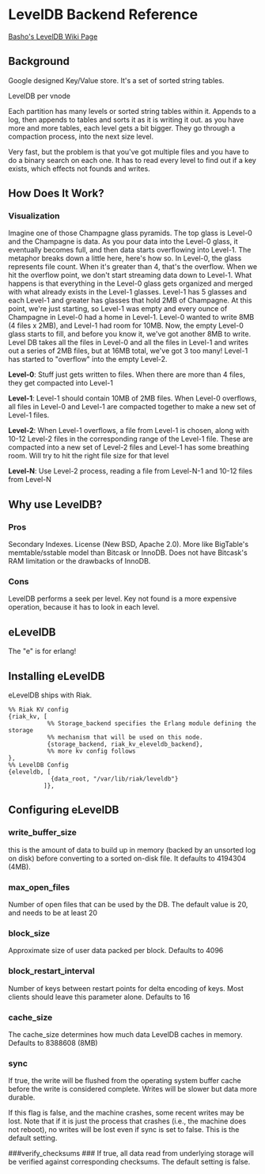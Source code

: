 # LevelDB Backend Reference #
[Basho's LevelDB Wiki Page](http://wiki.basho.com/LevelDB.html)

## Background ## 
Google designed Key/Value store. It's a set of sorted string tables. 

LevelDB per vnode
 
Each partition has many levels or sorted string tables within it. Appends to a log, then appends to tables and sorts it as it is writing it out. as you have more and more tables, each level gets a bit bigger. They go through a compaction process, into the next size level. 

Very fast, but the problem is that you've got multiple files and you have to do a binary search on each one. It has to read every level to find out if a key exists, which effects not founds and writes.

## How Does It Work? ##

### Visualization ###
Imagine one of those Champagne glass pyramids. The top glass is Level-0 and the Champagne is data. As you pour data into the Level-0 glass, it eventually becomes full, and then data starts overflowing into Level-1. The metaphor breaks down a little here, here's how so. In Level-0, the glass represents file count. When it's greater than 4, that's the overflow. When we hit the overflow point, we don't start streaming data down to Level-1. What happens is that everything in the Level-0 glass gets organized and merged with what already exists in the Level-1 glasses. Level-1 has 5 glasses and each Level-1 and greater has glasses that hold 2MB of Champagne. At this point, we're just starting, so Level-1 was empty and every ounce of Champagne in Level-0 had a home in Level-1. Level-0 wanted to write 8MB (4 files x 2MB), and Level-1 had room for 10MB. Now, the empty Level-0 glass starts to fill, and before you know it, we've got another 8MB to write. Level DB takes all the files in Level-0 and all the files in Level-1 and writes out a series of 2MB files, but at 16MB total, we've got 3 too many! Level-1 has started to "overflow" into the empty Level-2.

**Level-0**: Stuff just gets written to files. When there are more than 4 files, they get compacted into Level-1

**Level-1**: Level-1 should contain 10MB of 2MB files. When Level-0 overflows, all files in Level-0 and Level-1 are compacted together to make a new set of Level-1 files.

**Level-2**: When Level-1 overflows, a file from Level-1 is chosen, along with 10-12 Level-2 files in the corresponding range of the Level-1 file. These are compacted into a new set of Level-2 files and Level-1 has some breathing room. Will try to hit the right file size for that level

**Level-N**: Use Level-2 process, reading a file from Level-N-1 and 10-12 files from Level-N

## Why use LevelDB? ##
### Pros ###
Secondary Indexes. License (New BSD, Apache 2.0). More like BigTable's memtable/sstable model than Bitcask or InnoDB. Does not have Bitcask's RAM limitation or the drawbacks of InnoDB.

### Cons ###
LevelDB performs a seek per level. Key not found is a more expensive operation, because it has to look in each level.


## eLevelDB ##
The "e" is for erlang!

## Installing eLevelDB ##
eLevelDB ships with Riak. 
```
%% Riak KV config
{riak_kv, [
           %% Storage_backend specifies the Erlang module defining the storage
           %% mechanism that will be used on this node.
           {storage_backend, riak_kv_eleveldb_backend},
           %% more kv config follows
},
%% LevelDB Config
{eleveldb, [
            {data_root, "/var/lib/riak/leveldb"}
          ]},
```

## Configuring eLevelDB ##
### write\_buffer\_size ###
this is the amount of data to build up in memory (backed by an unsorted log on disk) before converting to a sorted on-disk file. It defaults to 4194304 (4MB). 

### max\_open\_files ###
Number of open files that can be used by the DB. The default value is 20, and needs to be at least 20

### block\_size ###
Approximate size of user data packed per block. Defaults to 4096

### block\_restart\_interval ###
Number of keys between restart points for delta encoding of keys. Most clients should leave this parameter alone. Defaults to 16

### cache\_size ###
The cache\_size determines how much data LevelDB caches in memory. Defaults to 8388608 (8MB)

### sync ###
If true, the write will be flushed from the operating system buffer cache before the write is considered complete. Writes will be slower but data more durable.

If this flag is false, and the machine crashes, some recent writes may be lost. Note that if it is just the process that crashes (i.e., the machine does not reboot), no writes will be lost even if sync is set to false. This is the default setting.

###verify\_checksums ###
If true, all data read from underlying storage will be verified against corresponding checksums. The default setting is false.
